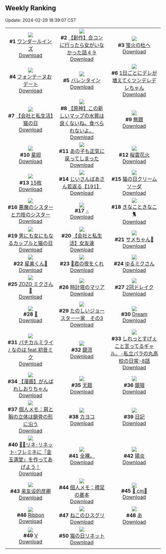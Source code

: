 ## Weekly Ranking
Update: 2024-02-29 18:39:07 CST

|      |      |      |
| :----: | :----: | :----: |
| ![](https://i.pixiv.re/c/240x480/img-master/img/2024/02/23/21/32/03/116327446_p0_master1200.jpg)<br>**#1** [ワンダールインズ](https://www.pixiv.net/artworks/116327446)<br>[Download](https://i.pixiv.re/img-original/img/2024/02/23/21/32/03/116327446_p0.jpg) | ![](https://i.pixiv.re/c/240x480/img-master/img/2024/02/23/00/00/34/116301229_p0_master1200.jpg)<br>**#2** [【創作】合コンに行ったら女がいなかった話４９](https://www.pixiv.net/artworks/116301229)<br>[Download](https://i.pixiv.re/img-original/img/2024/02/23/00/00/34/116301229_p0.png) | ![](https://i.pixiv.re/c/240x480/img-master/img/2024/02/23/21/44/11/116327840_p0_master1200.jpg)<br>**#3** [蛍火の杜へ](https://www.pixiv.net/artworks/116327840)<br>[Download](https://i.pixiv.re/img-original/img/2024/02/23/21/44/11/116327840_p0.jpg) |
| ![](https://i.pixiv.re/c/240x480/img-master/img/2024/02/22/21/02/18/116294134_p0_master1200.jpg)<br>**#4** [フォンテーヌおデート](https://www.pixiv.net/artworks/116294134)<br>[Download](https://i.pixiv.re/img-original/img/2024/02/22/21/02/18/116294134_p0.jpg) | ![](https://i.pixiv.re/c/240x480/img-master/img/2024/02/23/00/00/45/116301277_p0_master1200.jpg)<br>**#5** [バレンタイン](https://www.pixiv.net/artworks/116301277)<br>[Download](https://i.pixiv.re/img-original/img/2024/02/23/00/00/45/116301277_p0.jpg) | ![](https://i.pixiv.re/c/240x480/img-master/img/2024/02/23/00/01/03/116301323_p0_master1200.jpg)<br>**#6** [1日ごとにデレが増えてくツンデレデレちゃん](https://www.pixiv.net/artworks/116301323)<br>[Download](https://i.pixiv.re/img-original/img/2024/02/23/00/01/03/116301323_p0.png) |
| ![](https://i.pixiv.re/c/240x480/img-master/img/2024/02/22/13/07/54/116283568_p0_master1200.jpg)<br>**#7** [【会社と私生活】猫の日](https://www.pixiv.net/artworks/116283568)<br>[Download](https://i.pixiv.re/img-original/img/2024/02/22/13/07/54/116283568_p0.jpg) | ![](https://i.pixiv.re/c/240x480/img-master/img/2024/02/23/14/29/41/116315819_p0_master1200.jpg)<br>**#8** [【原神】この新しいマップの水質は良くないね。食べられないよ。](https://www.pixiv.net/artworks/116315819)<br>[Download](https://i.pixiv.re/img-original/img/2024/02/23/14/29/41/116315819_p0.jpg) | ![](https://i.pixiv.re/c/240x480/img-master/img/2024/02/22/08/05/51/116279370_p0_master1200.jpg)<br>**#9** [無題](https://www.pixiv.net/artworks/116279370)<br>[Download](https://i.pixiv.re/img-original/img/2024/02/22/08/05/51/116279370_p0.png) |
| ![](https://i.pixiv.re/c/240x480/img-master/img/2024/02/22/23/18/16/116299462_p0_master1200.jpg)<br>**#10** [星妲](https://www.pixiv.net/artworks/116299462)<br>[Download](https://i.pixiv.re/img-original/img/2024/02/22/23/18/16/116299462_p0.jpg) | ![](https://i.pixiv.re/c/240x480/img-master/img/2024/02/23/07/30/00/116308672_p0_master1200.jpg)<br>**#11** [あの子も正気に戻ってしまった](https://www.pixiv.net/artworks/116308672)<br>[Download](https://i.pixiv.re/img-original/img/2024/02/23/07/30/00/116308672_p0.jpg) | ![](https://i.pixiv.re/c/240x480/img-master/img/2024/02/24/00/00/25/116332541_p0_master1200.jpg)<br>**#12** [桜雲花火](https://www.pixiv.net/artworks/116332541)<br>[Download](https://i.pixiv.re/img-original/img/2024/02/24/00/00/25/116332541_p0.jpg) |
| ![](https://i.pixiv.re/c/240x480/img-master/img/2024/02/23/17/43/16/116320124_p0_master1200.jpg)<br>**#13** [15枚](https://www.pixiv.net/artworks/116320124)<br>[Download](https://i.pixiv.re/img-original/img/2024/02/23/17/43/16/116320124_p0.jpg) | ![](https://i.pixiv.re/c/240x480/img-master/img/2024/02/24/11/00/02/116343546_p0_master1200.jpg)<br>**#14** [じいさんばあさん若返る【191】](https://www.pixiv.net/artworks/116343546)<br>[Download](https://i.pixiv.re/img-original/img/2024/02/24/11/00/02/116343546_p0.png) | ![](https://i.pixiv.re/c/240x480/img-master/img/2024/02/22/20/30/01/116293246_p0_master1200.jpg)<br>**#15** [猫の日クリームソーダ](https://www.pixiv.net/artworks/116293246)<br>[Download](https://i.pixiv.re/img-original/img/2024/02/22/20/30/01/116293246_p0.png) |
| ![](https://i.pixiv.re/c/240x480/img-master/img/2024/02/23/19/13/26/116322824_p0_master1200.jpg)<br>**#16** [悪魔のシスターと力技のシスター](https://www.pixiv.net/artworks/116322824)<br>[Download](https://i.pixiv.re/img-original/img/2024/02/23/19/13/26/116322824_p0.jpg) | ![](https://i.pixiv.re/c/240x480/img-master/img/2024/02/23/00/00/01/116301071_p0_master1200.jpg)<br>**#17** [-](https://www.pixiv.net/artworks/116301071)<br>[Download](https://i.pixiv.re/img-original/img/2024/02/23/00/00/01/116301071_p0.jpg) | ![](https://i.pixiv.re/c/240x480/img-master/img/2024/02/22/10/00/02/116280667_p0_master1200.jpg)<br>**#18** [きなこときなこ🐈](https://www.pixiv.net/artworks/116280667)<br>[Download](https://i.pixiv.re/img-original/img/2024/02/22/10/00/02/116280667_p0.jpg) |
| ![](https://i.pixiv.re/c/240x480/img-master/img/2024/02/23/00/00/09/116301116_p0_master1200.jpg)<br>**#19** [男にも女にもなるカップルと猫の日](https://www.pixiv.net/artworks/116301116)<br>[Download](https://i.pixiv.re/img-original/img/2024/02/23/00/00/09/116301116_p0.jpg) | ![](https://i.pixiv.re/c/240x480/img-master/img/2024/02/23/12/00/13/116312852_p0_master1200.jpg)<br>**#20** [【会社と私生活】女友達](https://www.pixiv.net/artworks/116312852)<br>[Download](https://i.pixiv.re/img-original/img/2024/02/23/12/00/13/116312852_p0.jpg) | ![](https://i.pixiv.re/c/240x480/img-master/img/2024/02/23/23/15/12/116330886_p0_master1200.jpg)<br>**#21** [サメちゃん🦈](https://www.pixiv.net/artworks/116330886)<br>[Download](https://i.pixiv.re/img-original/img/2024/02/23/23/15/12/116330886_p0.jpg) |
| ![](https://i.pixiv.re/c/240x480/img-master/img/2024/02/24/00/00/03/116332420_p0_master1200.jpg)<br>**#22** [星美くん🍂](https://www.pixiv.net/artworks/116332420)<br>[Download](https://i.pixiv.re/img-original/img/2024/02/24/00/00/03/116332420_p0.png) | ![](https://i.pixiv.re/c/240x480/img-master/img/2024/02/23/00/00/25/116301195_p0_master1200.jpg)<br>**#23** [🌃君の夜をくれ](https://www.pixiv.net/artworks/116301195)<br>[Download](https://i.pixiv.re/img-original/img/2024/02/23/00/00/25/116301195_p0.jpg) | ![](https://i.pixiv.re/c/240x480/img-master/img/2024/02/23/00/02/58/116301486_p0_master1200.jpg)<br>**#24** [ゆるミクさん](https://www.pixiv.net/artworks/116301486)<br>[Download](https://i.pixiv.re/img-original/img/2024/02/23/00/02/58/116301486_p0.jpg) |
| ![](https://i.pixiv.re/c/240x480/img-master/img/2024/02/23/00/00/09/116301119_p0_master1200.jpg)<br>**#25** [ZOZO ミクさん💫](https://www.pixiv.net/artworks/116301119)<br>[Download](https://i.pixiv.re/img-original/img/2024/02/23/00/00/09/116301119_p0.jpg) | ![](https://i.pixiv.re/c/240x480/img-master/img/2024/02/23/16/43/41/116318681_p0_master1200.jpg)<br>**#26** [時計塔のマリア](https://www.pixiv.net/artworks/116318681)<br>[Download](https://i.pixiv.re/img-original/img/2024/02/23/16/43/41/116318681_p0.jpg) | ![](https://i.pixiv.re/c/240x480/img-master/img/2024/02/23/12/47/08/116313851_p0_master1200.jpg)<br>**#27** [2冠ドレイク](https://www.pixiv.net/artworks/116313851)<br>[Download](https://i.pixiv.re/img-original/img/2024/02/23/12/47/08/116313851_p0.jpg) |
| ![](https://i.pixiv.re/c/240x480/img-master/img/2024/02/22/00/00/25/116271020_p0_master1200.jpg)<br>**#28** [💜](https://www.pixiv.net/artworks/116271020)<br>[Download](https://i.pixiv.re/img-original/img/2024/02/22/00/00/25/116271020_p0.png) | ![](https://i.pixiv.re/c/240x480/img-master/img/2024/02/24/17/21/50/116351344_p0_master1200.jpg)<br>**#29** [たのしいジョースター一家　その3](https://www.pixiv.net/artworks/116351344)<br>[Download](https://i.pixiv.re/img-original/img/2024/02/24/17/21/50/116351344_p0.png) | ![](https://i.pixiv.re/c/240x480/img-master/img/2024/02/24/02/52/59/116335492_p0_master1200.jpg)<br>**#30** [Dream](https://www.pixiv.net/artworks/116335492)<br>[Download](https://i.pixiv.re/img-original/img/2024/02/24/02/52/59/116335492_p0.png) |
| ![](https://i.pixiv.re/c/240x480/img-master/img/2024/02/23/14/19/11/116315600_p0_master1200.jpg)<br>**#31** [パチカルミライ / なのは feat.初音ミク](https://www.pixiv.net/artworks/116315600)<br>[Download](https://i.pixiv.re/img-original/img/2024/02/23/14/19/11/116315600_p0.jpg) | ![](https://i.pixiv.re/c/240x480/img-master/img/2024/02/22/19/00/44/116290543_p0_master1200.jpg)<br>**#32** [鏡流](https://www.pixiv.net/artworks/116290543)<br>[Download](https://i.pixiv.re/img-original/img/2024/02/22/19/00/44/116290543_p0.png) | ![](https://i.pixiv.re/c/240x480/img-master/img/2024/02/22/00/03/21/116271382_p0_master1200.jpg)<br>**#33** [しれっとすげぇこと言ってるギャル。-私立パラの丸高校の日常-8話](https://www.pixiv.net/artworks/116271382)<br>[Download](https://i.pixiv.re/img-original/img/2024/02/22/00/03/21/116271382_p0.jpg) |
| ![](https://i.pixiv.re/c/240x480/img-master/img/2024/02/23/19/46/38/116323809_p0_master1200.jpg)<br>**#34** [【漫画】がんばれしおりちゃん](https://www.pixiv.net/artworks/116323809)<br>[Download](https://i.pixiv.re/img-original/img/2024/02/23/19/46/38/116323809_p0.jpg) | ![](https://i.pixiv.re/c/240x480/img-master/img/2024/02/23/16/08/10/116317865_p0_master1200.jpg)<br>**#35** [无题](https://www.pixiv.net/artworks/116317865)<br>[Download](https://i.pixiv.re/img-original/img/2024/02/23/16/08/10/116317865_p0.jpg) | ![](https://i.pixiv.re/c/240x480/img-master/img/2024/02/24/00/00/06/116332445_p0_master1200.jpg)<br>**#36** [銀狼](https://www.pixiv.net/artworks/116332445)<br>[Download](https://i.pixiv.re/img-original/img/2024/02/24/00/00/06/116332445_p0.jpg) |
| ![](https://i.pixiv.re/c/240x480/img-master/img/2024/02/24/06/00/06/116339358_p0_master1200.jpg)<br>**#37** [個人メモ：肩と胸の立体は鎖骨の形に沿う](https://www.pixiv.net/artworks/116339358)<br>[Download](https://i.pixiv.re/img-original/img/2024/02/24/06/00/06/116339358_p0.jpg) | ![](https://i.pixiv.re/c/240x480/img-master/img/2024/02/22/19/59/09/116292189_p0_master1200.jpg)<br>**#38** [カヨコ](https://www.pixiv.net/artworks/116292189)<br>[Download](https://i.pixiv.re/img-original/img/2024/02/22/19/59/09/116292189_p0.png) | ![](https://i.pixiv.re/c/240x480/img-master/img/2024/02/23/12/38/15/116313668_p0_master1200.jpg)<br>**#39** [日記](https://www.pixiv.net/artworks/116313668)<br>[Download](https://i.pixiv.re/img-original/img/2024/02/23/12/38/15/116313668_p0.png) |
| ![](https://i.pixiv.re/c/240x480/img-master/img/2024/02/27/13/10/10/116301296_p0_master1200.jpg)<br>**#40** [🦀🦐リネ･リネット･フレミネに「金玉満堂」を作ってあげよう！](https://www.pixiv.net/artworks/116301296)<br>[Download](https://i.pixiv.re/img-original/img/2024/02/27/13/10/10/116301296_p0.jpg) | ![](https://i.pixiv.re/c/240x480/img-master/img/2024/02/23/13/42/56/116314871_p0_master1200.jpg)<br>**#41** [全裸。](https://www.pixiv.net/artworks/116314871)<br>[Download](https://i.pixiv.re/img-original/img/2024/02/23/13/42/56/116314871_p0.jpg) | ![](https://i.pixiv.re/c/240x480/img-master/img/2024/02/24/00/00/23/116332534_p0_master1200.jpg)<br>**#42** [陽炎](https://www.pixiv.net/artworks/116332534)<br>[Download](https://i.pixiv.re/img-original/img/2024/02/24/00/00/23/116332534_p0.jpg) |
| ![](https://i.pixiv.re/c/240x480/img-master/img/2024/02/23/01/05/10/116303527_p0_master1200.jpg)<br>**#43** [亲友设的彦卿](https://www.pixiv.net/artworks/116303527)<br>[Download](https://i.pixiv.re/img-original/img/2024/02/23/01/05/10/116303527_p0.jpg) | ![](https://i.pixiv.re/c/240x480/img-master/img/2024/02/22/06/00/05/116277773_p0_master1200.jpg)<br>**#44** [個人メモ：襟足の基本](https://www.pixiv.net/artworks/116277773)<br>[Download](https://i.pixiv.re/img-original/img/2024/02/22/06/00/05/116277773_p0.jpg) | ![](https://i.pixiv.re/c/240x480/img-master/img/2024/02/23/20/28/59/116325197_p0_master1200.jpg)<br>**#45** [💖 cm💖](https://www.pixiv.net/artworks/116325197)<br>[Download](https://i.pixiv.re/img-original/img/2024/02/23/20/28/59/116325197_p0.png) |
| ![](https://i.pixiv.re/c/240x480/img-master/img/2024/02/23/00/00/26/116301199_p0_master1200.jpg)<br>**#46** [Ribbon](https://www.pixiv.net/artworks/116301199)<br>[Download](https://i.pixiv.re/img-original/img/2024/02/23/00/00/26/116301199_p0.jpg) | ![](https://i.pixiv.re/c/240x480/img-master/img/2024/02/23/01/29/55/116304134_p0_master1200.jpg)<br>**#47** [ねこのひスグリ](https://www.pixiv.net/artworks/116304134)<br>[Download](https://i.pixiv.re/img-original/img/2024/02/23/01/29/55/116304134_p0.png) | ![](https://i.pixiv.re/c/240x480/img-master/img/2024/02/22/06/00/03/116277762_p0_master1200.jpg)<br>**#48** [あ](https://www.pixiv.net/artworks/116277762)<br>[Download](https://i.pixiv.re/img-original/img/2024/02/22/06/00/03/116277762_p0.png) |
| ![](https://i.pixiv.re/c/240x480/img-master/img/2024/02/23/09/20/31/116310102_p0_master1200.jpg)<br>**#49** [V](https://www.pixiv.net/artworks/116310102)<br>[Download](https://i.pixiv.re/img-original/img/2024/02/23/09/20/31/116310102_p0.jpg) | ![](https://i.pixiv.re/c/240x480/img-master/img/2024/02/22/20/11/38/116292671_p0_master1200.jpg)<br>**#50** [猫の日リネット](https://www.pixiv.net/artworks/116292671)<br>[Download](https://i.pixiv.re/img-original/img/2024/02/22/20/11/38/116292671_p0.png) |
|      |
